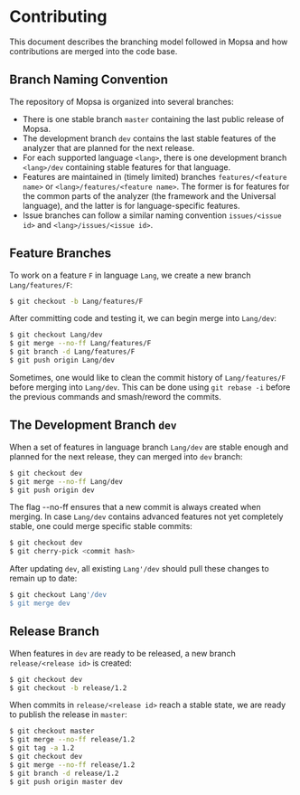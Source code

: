 Contributing
============

This document describes the branching model followed in Mopsa and how contributions are merged into the code base.

Branch Naming Convention
------------------------
The repository of Mopsa is organized into several branches: 
- There is one stable branch `master` containing the last public release of Mopsa.
- The development branch `dev` contains the last stable features of the analyzer that are planned for the next release.
- For each supported language `<lang>`, there is one development branch `<lang>/dev` containing stable features for that language.
- Features are maintained in (timely limited) branches `features/<feature name>` or `<lang>/features/<feature name>`. The former is for features for the common parts of the analyzer (the framework and the Universal language), and the latter is for language-specific features.
- Issue branches can follow a similar naming convention `issues/<issue id>` and `<lang>/issues/<issue id>`.

Feature Branches
----------------
To work on a feature `F` in language `Lang`, we create a new branch `Lang/features/F`:
```bash
$ git checkout -b Lang/features/F
```

After committing code and testing it, we can begin merge into `Lang/dev`:
```bash
$ git checkout Lang/dev
$ git merge --no-ff Lang/features/F
$ git branch -d Lang/features/F
$ git push origin Lang/dev
```

Sometimes, one would like to clean the commit history of `Lang/features/F` before merging into `Lang/dev`. This can be done using `git rebase -i` before the previous commands and smash/reword the commits.

The Development Branch `dev`
---------------------------
When a set of features in language branch `Lang/dev` are stable enough and planned for the next release, they can merged into `dev` branch:
```bash
$ git checkout dev
$ git merge --no-ff Lang/dev
$ git push origin dev
```

The flag --no-ff ensures that a new commit is always created when merging. In case `Lang/dev` contains advanced features not yet completely stable, one could merge specific stable commits:
```bash
$ git checkout dev
$ git cherry-pick <commit hash>
```

After updating `dev`, all existing `Lang'/dev` should pull these changes to remain up to date:
```bash
$ git checkout Lang'/dev
$ git merge dev
```

Release Branch
---------------
When features in `dev` are ready to be released, a new branch `release/<release id>` is created:
```bash
$ git checkout dev
$ git checkout -b release/1.2
```

When commits in `release/<release id>` reach a stable state, we are ready to publish the release in `master`:
```bash
$ git checkout master
$ git merge --no-ff release/1.2
$ git tag -a 1.2
$ git checkout dev
$ git merge --no-ff release/1.2
$ git branch -d release/1.2
$ git push origin master dev
```
